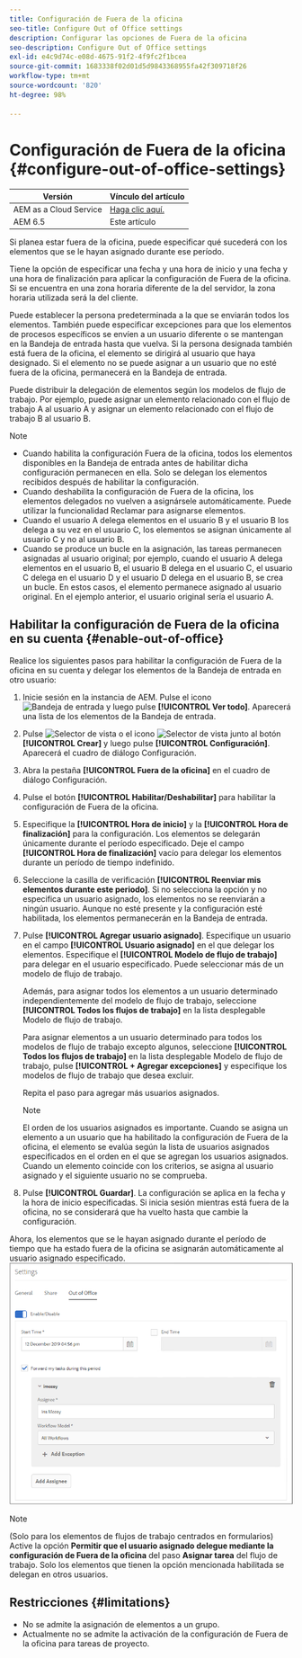 ```yaml
---
title: Configuración de Fuera de la oficina
seo-title: Configure Out of Office settings
description: Configurar las opciones de Fuera de la oficina
seo-description: Configure Out of Office settings
exl-id: e4c9d74c-e08d-4675-91f2-4f9fc2f1bcea
source-git-commit: 1683338f02d01d5d9843368955fa42f309718f26
workflow-type: tm+mt
source-wordcount: '820'
ht-degree: 98%

---
```


# Configuración de Fuera de la oficina {#configure-out-of-office-settings}

| Versión | Vínculo del artículo |
| -------- | ---------------------------- |
| AEM as a Cloud Service | [Haga clic aquí.](https://experienceleague.adobe.com/docs/experience-manager-cloud-service/content/forms/create-form-centric-workflows/configure-out-of-office-settings.html) |
| AEM 6.5 | Este artículo |

Si planea estar fuera de la oficina, puede especificar qué sucederá con los elementos que se le hayan asignado durante ese período.

Tiene la opción de especificar una fecha y una hora de inicio y una fecha y una hora de finalización para aplicar la configuración de Fuera de la oficina. Si se encuentra en una zona horaria diferente de la del servidor, la zona horaria utilizada será la del cliente.

Puede establecer la persona predeterminada a la que se enviarán todos los elementos. También puede especificar excepciones para que los elementos de procesos específicos se envíen a un usuario diferente o se mantengan en la Bandeja de entrada hasta que vuelva. Si la persona designada también está fuera de la oficina, el elemento se dirigirá al usuario que haya designado. Si el elemento no se puede asignar a un usuario que no esté fuera de la oficina, permanecerá en la Bandeja de entrada.

Puede distribuir la delegación de elementos según los modelos de flujo de trabajo. Por ejemplo, puede asignar un elemento relacionado con el flujo de trabajo A al usuario A y asignar un elemento relacionado con el flujo de trabajo B al usuario B.


>[!NOTE]
>
>* Cuando habilita la configuración Fuera de la oficina, todos los elementos disponibles en la Bandeja de entrada antes de habilitar dicha configuración permanecen en ella. Solo se delegan los elementos recibidos después de habilitar la configuración.
>* Cuando deshabilita la configuración de Fuera de la oficina, los elementos delegados no vuelven a asignársele automáticamente. Puede utilizar la funcionalidad Reclamar para asignarse elementos.
>* Cuando el usuario A delega elementos en el usuario B y el usuario B los delega a su vez en el usuario C, los elementos se asignan únicamente al usuario C y no al usuario B.
>* Cuando se produce un bucle en la asignación, las tareas permanecen asignadas al usuario original; por ejemplo, cuando el usuario A delega elementos en el usuario B, el usuario B delega en el usuario C, el usuario C delega en el usuario D y el usuario D delega en el usuario B, se crea un bucle. En estos casos, el elemento permanece asignado al usuario original. En el ejemplo anterior, el usuario original sería el usuario A.

## Habilitar la configuración de Fuera de la oficina en su cuenta {#enable-out-of-office}

Realice los siguientes pasos para habilitar la configuración de Fuera de la oficina en su cuenta y delegar los elementos de la Bandeja de entrada en otro usuario:

1. Inicie sesión en la instancia de AEM. Pulse el icono ![Bandeja de entrada](assets/bell.svg) y luego pulse **[!UICONTROL Ver todo]**. Aparecerá una lista de los elementos de la Bandeja de entrada.
1. Pulse ![Selector de vista](assets/viewlist.svg) o el icono ![Selector de vista](assets/calendar.svg) junto al botón **[!UICONTROL Crear]** y luego pulse **[!UICONTROL Configuración]**. Aparecerá el cuadro de diálogo Configuración.
1. Abra la pestaña **[!UICONTROL Fuera de la oficina]** en el cuadro de diálogo Configuración.
1. Pulse el botón **[!UICONTROL Habilitar/Deshabilitar]** para habilitar la configuración de Fuera de la oficina.
1. Especifique la **[!UICONTROL Hora de inicio]** y la **[!UICONTROL Hora de finalización]** para la configuración. Los elementos se delegarán únicamente durante el período especificado. Deje el campo **[!UICONTROL Hora de finalización]** vacío para delegar los elementos durante un período de tiempo indefinido.
1. Seleccione la casilla de verificación **[!UICONTROL Reenviar mis elementos durante este periodo]**. Si no selecciona la opción y no especifica un usuario asignado, los elementos no se reenviarán a ningún usuario. Aunque no esté presente y la configuración esté habilitada, los elementos permanecerán en la Bandeja de entrada.
1. Pulse **[!UICONTROL Agregar usuario asignado]**. Especifique un usuario en el campo **[!UICONTROL Usuario asignado]** en el que delegar los elementos. Especifique el **[!UICONTROL Modelo de flujo de trabajo]** para delegar en el usuario especificado. Puede seleccionar más de un modelo de flujo de trabajo.

   Además, para asignar todos los elementos a un usuario determinado independientemente del modelo de flujo de trabajo, seleccione **[!UICONTROL Todos los flujos de trabajo]** en la lista desplegable Modelo de flujo de trabajo. <br>

   Para asignar elementos a un usuario determinado para todos los modelos de flujo de trabajo excepto algunos, seleccione **[!UICONTROL Todos los flujos de trabajo]** en la lista desplegable Modelo de flujo de trabajo, pulse **[!UICONTROL + Agregar excepciones]** y especifique los modelos de flujo de trabajo que desea excluir.
   <br>

   Repita el paso para agregar más usuarios asignados. <br>

   >[!NOTE]
   >
   >El orden de los usuarios asignados es importante. Cuando se asigna un elemento a un usuario que ha habilitado la configuración de Fuera de la oficina, el elemento se evalúa según la lista de usuarios asignados especificados en el orden en el que se agregan los usuarios asignados. Cuando un elemento coincide con los criterios, se asigna al usuario asignado y el siguiente usuario no se comprueba.

1. Pulse **[!UICONTROL Guardar]**. La configuración se aplica en la fecha y la hora de inicio especificadas. Si inicia sesión mientras está fuera de la oficina, no se considerará que ha vuelto hasta que cambie la configuración.

Ahora, los elementos que se le hayan asignado durante el período de tiempo que ha estado fuera de la oficina se asignarán automáticamente al usuario asignado especificado. 
![Fuera de la oficina](assets/out-of-office.png)

>[!NOTE]
>
>(Solo para los elementos de flujos de trabajo centrados en formularios) Active la opción **Permitir que el usuario asignado delegue mediante la configuración de Fuera de la oficina** del paso **Asignar tarea** del flujo de trabajo. Solo los elementos que tienen la opción mencionada habilitada se delegan en otros usuarios.

## Restricciones {#limitations}

* No se admite la asignación de elementos a un grupo.
* Actualmente no se admite la activación de la configuración de Fuera de la oficina para tareas de proyecto.

